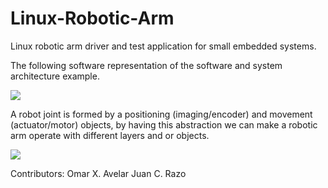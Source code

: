 # Linux-Robotic-Arm
Linux robotic arm driver and test application for small embedded systems.

The following software representation of the software and system architecture example.

<img align="center" src="http://imgh.us/SW_Arch_2.svgz">

A robot joint is formed by a positioning (imaging/encoder) and movement (actuator/motor) objects, by having this abstraction we can make a robotic arm operate with different layers and or objects.

<img align="center" src="http://imgh.us/SW_Joint.svgz">

Contributors:
Omar X. Avelar
Juan C. Razo

